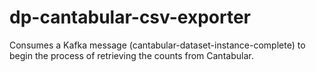 # dp-cantabular-csv-exporter
Consumes a Kafka message (cantabular-dataset-instance-complete) to begin the process of retrieving the counts from Cantabular.
